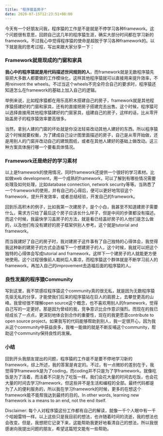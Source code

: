 ```yaml
---
title: "程序猿盖房子"
date: 2020-07-15T12:23:51+08:00
---
```

今天有一个好朋友问我，程序猿的工作是不是就是不停学习各种framework。这个问题很有意思，回顾自己这几年的程序猿生涯，确实大部分时间都在学习新的framework。不过我心中觉得程序猿的使命是超脱于学习各种framework的。以下就是我的思考过程，写出来跟大家分享一下：

### Framework就是现成的门窗和家具
**我心中的程序猿就是用代码描述世间规则的人**，而framework就是无数程序猿先驱把大多数人都要做的工作模块化，这样其他程序猿就可以直接用来提升效率，不用reinvent the wheels。不过当这个wheels不完全符合自己的要求时，程序猿还知道怎么在framework的基础上加入自己的逻辑。

举例来说，比如程序猿都在用乐高积木搭建自己的房子，framework就是其他程序猿搭建好的门窗和家具，还有的直接把房子搭建完去出售。这个时候，程序猿可以选择直接用其他程序猿建好的门窗家具，组建自己的房子，这样的话，比从零开始盖房子的程序猿效率要高很多。

当然，拿别人建的门窗的坏处就是你没法轻易改动其他人建好的东西。所以程序猿这个时候就要权衡，为了建成自己设计图里面描述的房子，自己是从零开始做，还是用别人的门窗并改动自己的建筑图纸，或者在其他人建好的基础上做改动。这三种方案具体施行哪一个要看具体情况。

### Framework还是绝好的学习素材
以上是framework的使用情况，同时framework还提供一个很好的学习素材。比如做web development，用一个成熟的framework，可以了解到有哪些情况需要处理及如何处理，比如database connection, network security等等。当熟悉了一个framework的使用，并有自己的心得后，便可以更好地驾驭这个framework，提升开发效率，或者总结经验，开发自己的framework。

回到乐高积木的例子，比如我第一次建房子，是个小白，我甚至不知道建房子需要什么，需求方只给了最后这个房子应该长什么样子，但是中间的步骤都没有描述。而这个时候，我最快学习盖房子的方法，就是看已经盖好房子的人他们是怎么做的，以及他们有没有建好的房子框架供别人参考。这个就是tutorial and framework。

而当我建好了自己的房子时，我对建房子这件事有了自己独特的心得体会，我觉得我这种新的建房子的方式会造福下一个想建房子的人，这个时候，我就可以把这个独特的心得体会写成tutorial and framework，这样下一个建房子的人就能更方便地使用。这个过程很像前人栽树后人乘凉，而程序猿这个群体就是不断学习前人的framework，再加入自己的improvement去造福后面的程序猿的人。

### 良性发展的程序猿Community
写到这里，我不禁感叹程序猿这个community真的很无私，就是因为无数程序猿先驱无私的分享，才能使我们后来的程序猿站在巨人的肩膀上，去攀登更高的山峰。我曾经很不理解open source这个概念，也不喜欢用别人的framework，觉得自己写的一定更好。那是因为曾经的我，竞争意识比合作意识强烈。而现在的我已经成长了一点点，更深刻地体会到合作的重要性，现在的我更愿意contribute to open source project。如果我写的代码能够帮助到别人，我一定很开心，因为我从这个community中获益良多，我唯一能做的就是不断反哺这个community，帮助这个community保持良性的发展。

### 小结
回到开头我朋友提出的问题，程序猿的工作是不是要不停地学习新的framework，综上所述，我的答案是肯定的。不过，有一点微妙的差别在于，我觉得学framework是为了coding，而coding并不只是为了学framework。就像吃饭是为了活着，而活着不只是为了吃饭一样。我们会花大量的时间去吃饭，也会花大量的时间去学习framework，但这些并不是生活和编程的全部。最终代码都是为了人的便利服务的，所以我在学习framework的时候，更多的在想这个framework能不能帮我达到最终的目的。In other words, learning new framework is a means to an end, not the end itself.

Disclaimer: 每个人对程序猿这份工作都有自己的解读，就像一千个人眼中有一千个哈姆雷特一样。以上这些只是我目前的想法，也许随着时间的流逝，我的想法也会改变。但是，我想把它记录下来，这能帮助我更好地看清自己的想法，所以我很感谢向我提出问题的朋友，希望这篇短文能有一些帮助。
